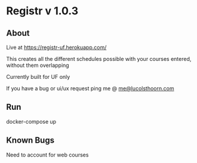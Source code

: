 # Registr v 1.0.3

## About

Live at https://registr-uf.herokuapp.com/

This creates all the different schedules possible with your courses entered, without them overlapping 

Currently built for UF only 

If you have a bug or ui/ux request ping me @ me@lucolsthoorn.com

## Run

docker-compose up

## Known Bugs
	
Need to account for web courses
